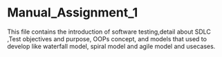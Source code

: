 # Manual_Assignment_1
This file contains the introduction of software testing,detail about SDLC ,Test objectives and purpose, OOPs concept, and models that used to develop like waterfall model, spiral model and agile model and usecases.
